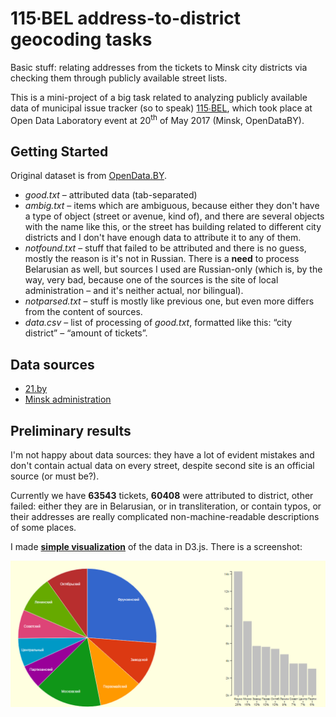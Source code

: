 # 115∙BEL address-to-district geocoding tasks

Basic stuff: relating addresses from the tickets to Minsk city districts via checking them through publicly available street lists.

This is a mini-project of a big task related to analyzing publicly available data of municipal issue tracker (so to speak) [115∙BEL](http://115.xn--90ais/), which took place at Open Data Laboratory event at 20<sup>th</sup> of May 2017 (Minsk, OpenDataBY).


## Getting Started
Original dataset is from [OpenData.BY](https://opendata.by/dataset/1383).

* *good.txt* – attributed data (tab-separated)
* *ambig.txt* – items which are ambiguous, because either they don't have a type of object (street or avenue, kind of), and there are several objects with the name like this, or the street has building related to different city districts and I don't have enough data to attribute it to any of them.
* *notfound.txt* – stuff that failed to be attributed and there is no guess, mostly the reason is it's not in Russian.  There is a **need** to process Belarusian as well, but sources I used are Russian-only (which is, by the way, very bad, because one of the sources is the site of local administration – and it's neither actual, nor bilingual).
* *notparsed.txt* – stuff is mostly like previous one, but even more differs from the content of sources.
* *data.csv* – list of processing of *good.txt*, formatted like this: “city district” – “amount of tickets”.

## Data sources

* [21.by](http://info.21.by/index-po/prinadlezhnost-ulitsy-k-administrativnomu-raionu-g.html) 
* [Minsk administration](http://minsk.gov.by/ru/streets/find/?l=М)

## Preliminary results

I'm not happy about data sources: they have a lot of evident mistakes and don't contain actual data on every street, despite second site is an official source (or must be?).

Currently we have **63543** tickets, **60408** were attributed to district, other failed: either they are in Belarusian, or in transliteration, or contain typos, or their addresses are really complicated non-machine-readable descriptions of some places.

I made **[simple visualization](http://projects.yaskevich.com/115/)** of the data in D3.js.
There is a screenshot:


![d3 visualization of 115-bel tickets](https://raw.githubusercontent.com/yaskevich/115/master/115-tickets.png)
